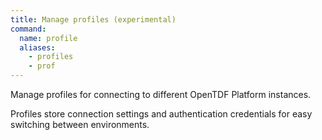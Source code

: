 ```yaml
---
title: Manage profiles (experimental)
command:
  name: profile
  aliases:
    - profiles
    - prof
---
```


Manage profiles for connecting to different OpenTDF Platform instances.

Profiles store connection settings and authentication credentials for easy switching between environments.